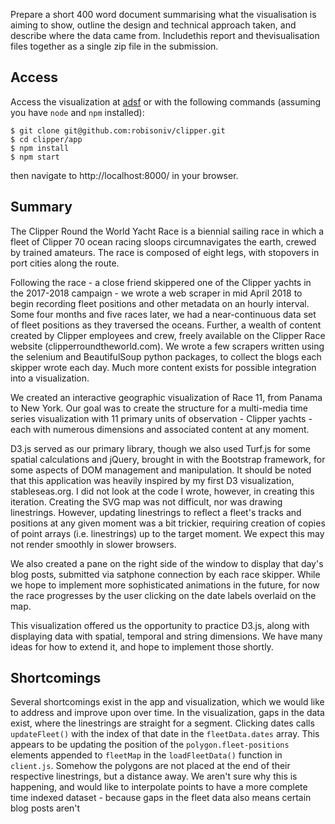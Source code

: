 Prepare a short 400 word document summarising what the visualisation is aiming to show, outline the design and technical approach taken, and describe where the data came from. Includethis report and thevisualisation files together as a single zip file in the submission.

## Access

Access the visualization at [adsf](fds) or with the following commands (assuming you have `node` and `npm` installed):

```
$ git clone git@github.com:robisoniv/clipper.git
$ cd clipper/app
$ npm install
$ npm start
```

then navigate to http://localhost:8000/ in your browser.

## Summary

The Clipper Round the World Yacht Race is a biennial sailing race in which a fleet of Clipper 70 ocean racing sloops circumnavigates the earth, crewed by trained amateurs. The race is composed of eight legs, with stopovers in port cities along the route.

Following the race - a close friend skippered one of the Clipper yachts in the 2017-2018 campaign - we wrote a web scraper in mid April 2018 to begin recording fleet positions and other metadata on an hourly interval. Some four months and five races later, we had a near-continuous data set of fleet positions as they traversed the oceans. Further, a wealth of content created by Clipper employees and crew, freely available on the Clipper Race website (clipperroundtheworld.com). We wrote a few scrapers written using the selenium and BeautifulSoup python packages, to collect the blogs each skipper wrote each day. Much more content exists for possible integration into a visualization.

We created an interactive geographic visualization of Race 11, from Panama to New York. Our goal was to create the structure for a multi-media time series visualization with 11 primary units of observation - Clipper yachts - each with numerous dimensions and associated content at any moment.

D3.js served as our primary library, though we also used Turf.js for some spatial calculations and jQuery, brought in with the Bootstrap framework, for some aspects of DOM management and manipulation. It should be noted that this application was heavily inspired by my first D3 visualization, stableseas.org. I did not look at the code I wrote, however, in creating this iteration. Creating the SVG map was not difficult, nor was drawing linestrings. However, updating linestrings to reflect a fleet's tracks and positions at any given moment was a bit trickier, requiring creation of copies of point arrays (i.e. linestrings) up to the target moment. We expect this may not render smoothly in slower browsers.

We also created a pane on the right side of the window to display that day's blog posts, submitted via satphone connection by each race skipper. While we hope to implement more sophisticated animations in the future, for now the race progresses by the user clicking on the date labels overlaid on the map.

This visualization offered us the opportunity to practice D3.js, along with displaying data with spatial, temporal and string dimensions. We have many ideas for how to extend it, and hope to implement those shortly.

## Shortcomings

Several shortcomings exist in the app and visualization, which we would like to address and improve upon over time. In the visualization, gaps in the data exist, where the linestrings are straight for a segment. Clicking dates calls `updateFleet()` with the index of that date in the `fleetData.dates` array. This appears to be updating the position of the `polygon.fleet-positions` elements appended to `fleetMap` in the `loadFleetData()` function in `client.js`. Somehow the polygons are not placed at the end of their respective linestrings, but a distance away. We aren't sure why this is happening, and would like to interpolate points to have a more complete time indexed dataset - because gaps in the fleet data also means certain blog posts aren't 
